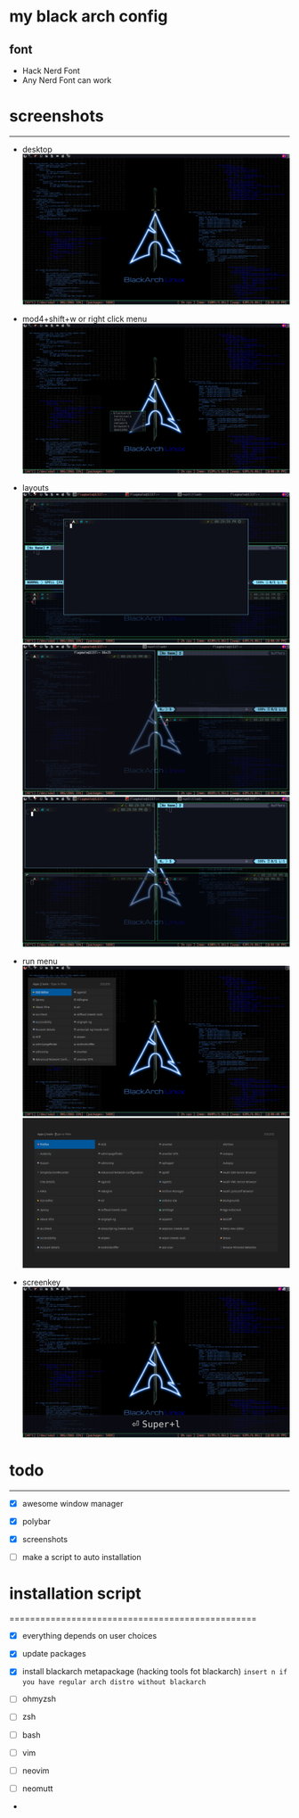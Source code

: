 # my black arch config
## font 
* Hack Nerd Font
* Any Nerd Font can work

# screenshots
-----------------------------------------------

* desktop
    ![pics/1.png](pics/1.png)

* mod4+shift+w or right click menu
    ![pics/2.png](pics/2.png)

* layouts
    ![pics/3.png](pics/3.png)
    ![pics/4.png](pics/4.png)
    ![pics/5.png](pics/5.png)

* run menu
    ![pics/6.png](pics/6.png)
    ![pics/7.png](pics/7.png)

* screenkey
    ![pics/8.png](pics/8.png)

# todo 
-----------------------------------------------
- [X] awesome window manager

- [X] polybar

- [X] screenshots

- [ ] make a script to auto installation

# installation script
================================================

- [X] everything depends on user choices

- [X] update packages

- [X] install blackarch metapackage (hacking tools fot blackarch)
        `insert n if you have regular arch distro without blackarch`

- [ ] ohmyzsh

- [ ] zsh

- [ ] bash

- [ ] vim

- [ ] neovim

- [ ] neomutt

-
